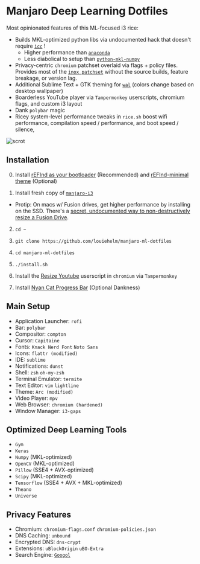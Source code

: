 # Manjaro Deep Learning Dotfiles


Most opinionated features of this ML-focused i3 rice:

- Builds MKL-optimized python libs via undocumented hack that doesn't require [`icc`](https://aur.archlinux.org/packages/intel-compiler-base/) !
  - Higher performance than [`anaconda`](https://www.continuum.io/downloads)
  - Less diabolical to setup than [`python-mkl-numpy`](https://aur.archlinux.org/packages/python-numpy-mkl/)
- Privacy-centric `chromium` patchset overlaid via flags + policy files. Provides most of the [`inox patchset`](https://github.com/gcarq/inox-patchset) without the source builds, feature breakage, or version lag.
- Additional Sublime Text + GTK theming for [`wal`](https://github.com/dylanaraps/wal) (colors change based on desktop wallpaper)
- Boarderless YouTube player via `Tampermonkey` userscripts, chromium flags, and custom i3 layout
- Dank `polybar` magic 
- Ricey system-level performance tweaks in `rice.sh` boost wifi performance, compilation speed / performance, and boot speed / silence, 


![scrot](http://i.imgur.com/oFuBqJP.jpg)


## Installation


0. Install [rEFInd as your bootloader](http://www.rodsbooks.com/refind/installing.html) (Recommended) and [rEFInd-minimal theme](https://github.com/EvanPurkhiser/rEFInd-minimal) (Optional)

1. Install fresh copy of [`manjaro-i3`](https://sourceforge.net/projects/manjaro-i3/)
  * Protip: On macs w/ Fusion drives, get higher performance by installing on the SSD. There's a [secret, undocumented way to non-destructively resize a Fusion Drive](http://blog.fosketts.net/2012/10/03/mac-os-corestorage-resize/).

2. `cd ~`

3. `git clone https://github.com/louiehelm/manjaro-ml-dotfiles`

4. `cd manjaro-ml-dotfiles`

5. `./install.sh`

6. Install the [Resize Youtube](https://github.com/Zren/ResizeYoutubePlayerToWindowSize/raw/master/153699.user.js) userscript in `chromium` via `Tampermonkey`

7. Install [Nyan Cat Progress Bar](https://userstyles.org/styles/userjs/95033/YouTube%20-%20Nyan%20Cat%20progress%20bar%20video%20player%20theme.user.js) (Optional Dankness)



## Main Setup

- Application Launcher: `rofi`
- Bar: `polybar`
- Compositor: `compton`
- Cursor: `Capitaine`
- Fonts: `Knack Nerd Font` `Noto Sans`
- Icons: `flattr (modified)`
- IDE: `sublime`
- Notifications: `dunst`
- Shell: `zsh` `oh-my-zsh`
- Terminal Emulator: `termite`
- Text Editor: `vim` `lightline`
- Theme: `Arc (modified)`
- Video Player: `mpv`
- Web Browser: `chromium (hardened)`
- Window Manager: `i3-gaps`


## Optimized Deep Learning Tools

- `Gym`
- `Keras`
- `Numpy` (MKL-optimized)
- `OpenCV` (MKL-optimized)
- `Pillow` (SSE4 + AVX-optimized)
- `Scipy` (MKL-optimized)
- `Tensorflow` (SSE4 + AVX + MKL-optimized)
- `Theano`
- `Universe` 


## Privacy Features

- Chromium: `chromium-flags.conf` `chromium-policies.json` 
- DNS Caching: `unbound`
- Encrypted DNS: `dns-crypt`
- Extensions: `uBlockOrigin` `uBO-Extra`
- Search Engine: [`Googol`](https://github.com/broncowdd/googol)
